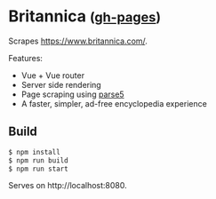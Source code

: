 # Britannica <small>([gh-pages](https://slammayjammay.github.io/britannica/))</small>

Scrapes https://www.britannica.com/.

Features:
- Vue + Vue router
- Server side rendering
- Page scraping using [parse5](https://github.com/inikulin/parse5)
- A faster, simpler, ad-free encyclopedia experience

## Build

```sh
$ npm install
$ npm run build
$ npm run start
```

Serves on http://localhost:8080.
